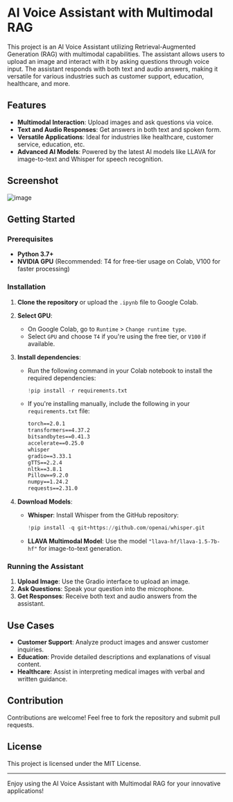 # AI Voice Assistant with Multimodal RAG

This project is an AI Voice Assistant utilizing Retrieval-Augmented Generation (RAG) with multimodal capabilities. The assistant allows users to upload an image and interact with it by asking questions through voice input. The assistant responds with both text and audio answers, making it versatile for various industries such as customer support, education, healthcare, and more.

## Features

- **Multimodal Interaction**: Upload images and ask questions via voice.
- **Text and Audio Responses**: Get answers in both text and spoken form.
- **Versatile Applications**: Ideal for industries like healthcare, customer service, education, etc.
- **Advanced AI Models**: Powered by the latest AI models like LLAVA for image-to-text and Whisper for speech recognition.

## Screenshot

![image](https://github.com/user-attachments/assets/71400933-c1db-4295-9a03-63798b7fd800)


## Getting Started

### Prerequisites

- **Python 3.7+**
- **NVIDIA GPU** (Recommended: T4 for free-tier usage on Colab, V100 for faster processing)

### Installation

1. **Clone the repository** or upload the `.ipynb` file to Google Colab.

2. **Select GPU**: 
   - On Google Colab, go to `Runtime` > `Change runtime type`.
   - Select `GPU` and choose `T4` if you're using the free tier, or `V100` if available.

3. **Install dependencies**:
   - Run the following command in your Colab notebook to install the required dependencies:
     ```python
     !pip install -r requirements.txt
     ```
   - If you're installing manually, include the following in your `requirements.txt` file:
     ```txt
     torch==2.0.1
     transformers==4.37.2
     bitsandbytes==0.41.3
     accelerate==0.25.0
     whisper
     gradio==3.33.1
     gTTS==2.2.4
     nltk==3.8.1
     Pillow==9.2.0
     numpy==1.24.2
     requests==2.31.0
     ```

4. **Download Models**:
   - **Whisper**: Install Whisper from the GitHub repository:
     ```python
     !pip install -q git+https://github.com/openai/whisper.git
     ```
   - **LLAVA Multimodal Model**: Use the model `"llava-hf/llava-1.5-7b-hf"` for image-to-text generation.

### Running the Assistant

1. **Upload Image**: Use the Gradio interface to upload an image.
2. **Ask Questions**: Speak your question into the microphone.
3. **Get Responses**: Receive both text and audio answers from the assistant.

## Use Cases

- **Customer Support**: Analyze product images and answer customer inquiries.
- **Education**: Provide detailed descriptions and explanations of visual content.
- **Healthcare**: Assist in interpreting medical images with verbal and written guidance.

## Contribution

Contributions are welcome! Feel free to fork the repository and submit pull requests.

## License

This project is licensed under the MIT License.

---

Enjoy using the AI Voice Assistant with Multimodal RAG for your innovative applications!
